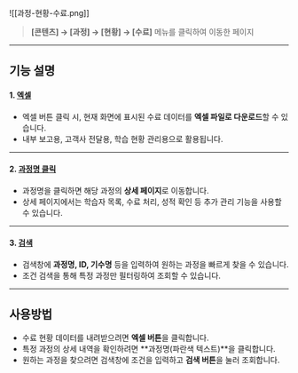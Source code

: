 

![[과정-현황-수료.png]]

> **[콘텐츠] → [과정] → [현황] → [수료]** 메뉴를 클릭하여 이동한 페이지  

---

## 기능 설명

#### 1. [엑셀](과정-현황-수료-엑셀.md)
- 엑셀 버튼 클릭 시, 현재 화면에 표시된 수료 데이터를 **엑셀 파일로 다운로드**할 수 있습니다.  
- 내부 보고용, 고객사 전달용, 학습 현황 관리용으로 활용됩니다.  

---

#### 2. [과정명 클릭](과정-현황-수료-상세.md)
- 과정명을 클릭하면 해당 과정의 **상세 페이지**로 이동합니다.  
- 상세 페이지에서는 학습자 목록, 수료 처리, 성적 확인 등 추가 관리 기능을 사용할 수 있습니다.  

---

#### 3. [검색](과정-현황-수료-검색.md)
- 검색창에 **과정명, ID, 기수명** 등을 입력하여 원하는 과정을 빠르게 찾을 수 있습니다.  
- 조건 검색을 통해 특정 과정만 필터링하여 조회할 수 있습니다.  

---

## 사용방법
- 수료 현황 데이터를 내려받으려면 **엑셀 버튼**을 클릭합니다.  
- 특정 과정의 상세 내역을 확인하려면 **과정명(파란색 텍스트)**을 클릭합니다.  
- 원하는 과정을 찾으려면 검색창에 조건을 입력하고 **검색 버튼**을 눌러 조회합니다.  
